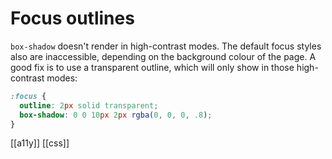 # Focus outlines

`box-shadow` doesn't render in high-contrast modes.
The default focus styles also are inaccessible, depending on the background colour of the page.
A good fix is to use a transparent outline, which will only show in those high-contrast modes:
  
```css
:focus {  
  outline: 2px solid transparent;  
  box-shadow: 0 0 10px 2px rgba(0, 0, 0, .8);  
}  
```

[[a11y]]
[[css]]